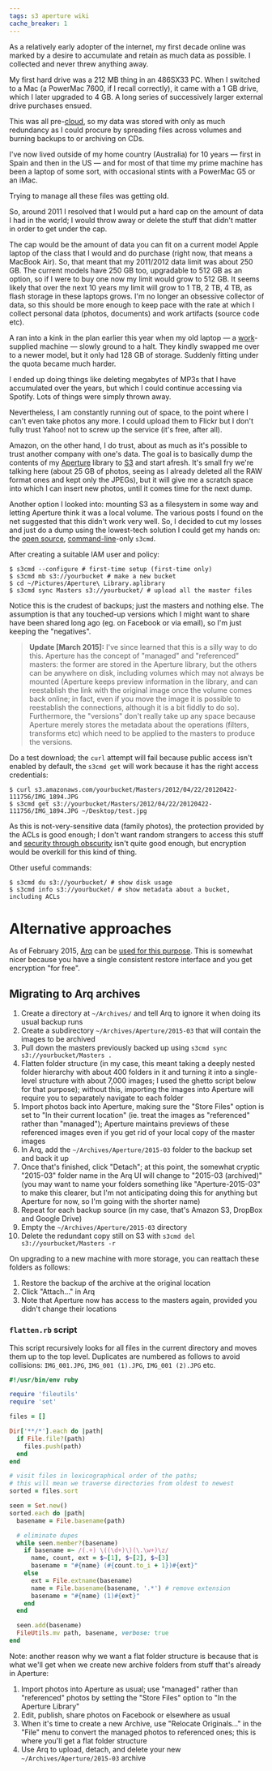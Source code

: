 ```yaml
---
tags: s3 aperture wiki
cache_breaker: 1
---
```


As a relatively early adopter of the internet, my first decade online was marked by a desire to accumulate and retain as much data as possible. I collected and never threw anything away.

My first hard drive was a 212 MB thing in an 486SX33 PC. When I switched to a Mac (a PowerMac 7600, if I recall correctly), it came with a 1 GB drive, which I later upgraded to 4 GB. A long series of successively larger external drive purchases ensued.

This was all pre-[cloud](/wiki/cloud), so my data was stored with only as much redundancy as I could procure by spreading files across volumes and burning backups to or archiving on CDs.

I've now lived outside of my home country (Australia) for 10 years — first in Spain and then in the US — and for most of that time my prime machine has been a laptop of some sort, with occasional stints with a PowerMac G5 or an iMac.

Trying to manage all these files was getting old.

So, around 2011 I resolved that I would put a hard cap on the amount of data I had in the world; I would throw away or delete the stuff that didn't matter in order to get under the cap.

The cap would be the amount of data you can fit on a current model Apple laptop of the class that I would and do purchase (right now, that means a MacBook Air). So, that meant that my 2011/2012 data limit was about 250 GB. The current models have 250 GB too, upgradable to 512 GB as an option, so if I were to buy one now my limit would grow to 512 GB. It seems likely that over the next 10 years my limit will grow to 1 TB, 2 TB, 4 TB, as flash storage in these laptops grows. I'm no longer an obsessive collector of data, so this should be more enough to keep pace with the rate at which I collect personal data (photos, documents) and work artifacts (source code etc).

A ran into a kink in the plan earlier this year when my old laptop — a [work](/wiki/work)-supplied machine — slowly ground to a halt. They kindly swapped me over to a newer model, but it only had 128 GB of storage. Suddenly fitting under the quota became much harder.

I ended up doing things like deleting megabytes of MP3s that I have accumulated over the years, but which I could continue accessing via Spotify. Lots of things were simply thrown away.

Nevertheless, I am constantly running out of space, to the point where I can't even take photos any more. I could upload them to Flickr but I don't fully trust Yahoo! not to screw up the service (it's free, after all).

Amazon, on the other hand, I do trust, about as much as it's possible to trust another company with one's data. The goal is to basically dump the contents of my [Aperture](/wiki/Aperture) library to [S3](/wiki/S3) and start afresh. It's small fry we're talking here (about 25 GB of photos, seeing as I already deleted all the RAW format ones and kept only the JPEGs), but it will give me a scratch space into which I can insert new photos, until it comes time for the next dump.

Another option I looked into: mounting S3 as a filesystem in some way and letting Aperture think it was a local volume. The various posts I found on the net suggested that this didn't work very well. So, I decided to cut my losses and just do a dump using the lowest-tech solution I could get my hands on: the [open source](/wiki/open_source), [command-line](/wiki/command-line)-only `s3cmd`.

After creating a suitable IAM user and policy:

```shell
$ s3cmd --configure # first-time setup (first-time only)
$ s3cmd mb s3://yourbucket # make a new bucket
$ cd ~/Pictures/Aperture\ Library.aplibrary
$ s3cmd sync Masters s3://yourbucket/ # upload all the master files
```

Notice this is the crudest of backups; just the masters and nothing else. The assumption is that any touched-up versions which I might want to share have been shared long ago (eg. on Facebook or via email), so I'm just keeping the "negatives".

> **Update \[March 2015\]:** I've since learned that this is a silly way to do this. Aperture has the concept of "managed" and "referenced" masters: the former are stored in the Aperture library, but the others can be anywhere on disk, including volumes which may not always be mounted (Aperture keeps preview information in the library, and can reestablish the link with the original image once the volume comes back online; in fact, even if you move the image it is possible to reestablish the connections, although it is a bit fiddly to do so). Furthermore, the "versions" don't really take up any space because Aperture merely stores the metadata about the operations (filters, transforms etc) which need to be applied to the masters to produce the versions.

Do a test download; the `curl` attempt will fail because public access isn't enabled by default, the `s3cmd get` will work because it has the right access credentials:

```shell
$ curl s3.amazonaws.com/yourbucket/Masters/2012/04/22/20120422-111756/IMG_1894.JPG
$ s3cmd get s3://yourbucket/Masters/2012/04/22/20120422-111756/IMG_1894.JPG ~/Desktop/test.jpg
```

As this is not-very-sensitive data (family photos), the protection provided by the ACLs is good enough; I don't want random strangers to access this stuff and [security through obscurity](/wiki/security_through_obscurity) isn't quite good enough, but encryption would be overkill for this kind of thing.

Other useful commands:

```shell
$ s3cmd du s3://yourbucket/ # show disk usage
$ s3cmd info s3://yourbucket/ # show metadata about a bucket, including ACLs
```

# Alternative approaches

As of February 2015, [Arq](/wiki/Arq) can be [used for this purpose](http://www.haystacksoftware.com/blog/2015/02/how-to-archive-to-glacier/). This is somewhat nicer because you have a single consistent restore interface and you get encryption "for free".

## Migrating to Arq archives

1.  Create a directory at `~/Archives/` and tell Arq to ignore it when doing its usual backup runs
2.  Create a subdirectory `~/Archives/Aperture/2015-03` that will contain the images to be archived
3.  Pull down the masters previously backed up using `s3cmd sync s3://yourbucket/Masters .`
4.  Flatten folder structure (in my case, this meant taking a deeply nested folder hierarchy with about 400 folders in it and turning it into a single-level structure with about 7,000 images; I used the ghetto script below for that purpose); without this, importing the images into Aperture will require you to separately navigate to each folder
5.  Import photos back into Aperture, making sure the "Store Files" option is set to "In their current location" (ie. treat the images as "referenced" rather than "managed"); Aperture maintains previews of these referenced images even if you get rid of your local copy of the master images
6.  In Arq, add the `~/Archives/Aperture/2015-03` folder to the backup set and back it up
7.  Once that's finished, click "Detach"; at this point, the somewhat cryptic "2015-03" folder name in the Arq UI will change to "2015-03 (archived)" (you may want to name your folders something like "Aperture-2015-03" to make this clearer, but I'm not anticipating doing this for anything but Aperture for now, so I'm going with the shorter name)
8.  Repeat for each backup source (in my case, that's Amazon S3, DropBox and Google Drive)
9.  Empty the `~/Archives/Aperture/2015-03` directory
10. Delete the redundant copy still on S3 with `s3cmd del s3://yourbucket/Masters -r`

On upgrading to a new machine with more storage, you can reattach these folders as follows:

1.  Restore the backup of the archive at the original location
2.  Click "Attach..." in Arq
3.  Note that Aperture now has access to the masters again, provided you didn't change their locations

### `flatten.rb` script

This script recursively looks for all files in the current directory and moves them up to the top level. Duplicates are numbered as follows to avoid collisions: `IMG_001.JPG`, `IMG_001 (1).JPG`, `IMG_001 (2).JPG` etc.

```ruby
#!/usr/bin/env ruby

require 'fileutils'
require 'set'

files = []

Dir['**/*'].each do |path|
  if File.file?(path)
    files.push(path)
  end
end

# visit files in lexicographical order of the paths;
# this will mean we traverse directories from oldest to newest
sorted = files.sort

seen = Set.new()
sorted.each do |path|
  basename = File.basename(path)

  # eliminate dupes
  while seen.member?(basename)
    if basename =~ /(.+) \((\d+)\)(\.\w+)\z/
      name, count, ext = $~[1], $~[2], $~[3]
      basename = "#{name} (#{count.to_i + 1})#{ext}"
    else
      ext = File.extname(basename)
      name = File.basename(basename, '.*') # remove extension
      basename = "#{name} (1)#{ext}"
    end
  end

  seen.add(basename)
  FileUtils.mv path, basename, verbose: true
end
```

Note: another reason why we want a flat folder structure is because that is what we'll get when we create new archive folders from stuff that's already in Aperture:

1.  Import photos into Aperture as usual; use "managed" rather than "referenced" photos by setting the "Store Files" option to "In the Aperture Library"
2.  Edit, publish, share photos on Facebook or elsewhere as usual
3.  When it's time to create a new Archive, use "Relocate Originals..." in the "File" menu to convert the managed photos to referenced ones; this is where you'll get a flat folder structure
4.  Use Arq to upload, detach, and delete your new `~/Archives/Aperture/2015-03` archive
